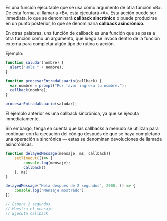 Es una función ejecutable que se usa como argumento de otra función «B». De esta forma, al llamar a «B», esta ejecutará «A». Esta acción puede ser inmediata, lo que se denominará **callback sincrónico** o puede producirse en un punto posterior, lo que se denominaría **callback asincrónico**. 

En otras palabras, una función de callback es una función que se pasa a otra función como un argumento, que luego se invoca dentro de la función externa para completar algún tipo de rutina o acción.

Ejemplo:
``` js
function saludar(nombre) {
  alert("Hola " + nombre);
}

function procesarEntradaUsuario(callback) {
  var nombre = prompt("Por favor ingresa tu nombre.");
  callback(nombre);
}

procesarEntradaUsuario(saludar);
```

El ejemplo anterior es una callback sincrónica, ya que se ejecuta inmediatamente.

Sin embargo, tenga en cuenta que las callbacks a menudo se utilizan para continuar con la ejecución del código después de que se haya completado una operación a sincrónica — estas se denominan devoluciones de llamada asincrónicas.

```js 
function delayedMessage(mensaje, ms, callback){
    setTimeout(()=> {
        console.log(mensaje);
        callback()
    }, ms)
}

delayedMessage("Hola después de 2 segundos", 2000, () => {
    console.log("Mensaje mostrado");
});

// Espera 2 segundos
// Muestra el mensaje
// Ejecuta callback
```
